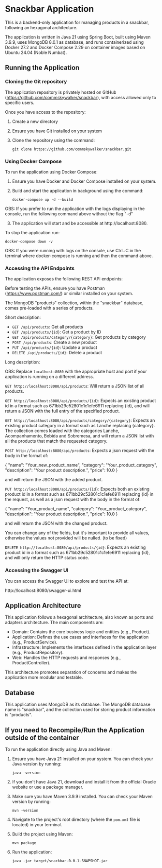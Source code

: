 # Snackbar Application

This is a backend-only application for managing products in a snackbar, following an hexagonal architecture.

The application is written in Java 21 using Spring Boot, built using Maven 3.9.9, uses MongoDB 8.0.1 as database, and runs containerized using Docker 27.2 and Docker Compose 2.29 on container images based on Ubuntu 24.04 (Noble Numbat).

## Running the Application

### Cloning the Git repository

The application repository is privately hosted on GitHub (https://github.com/commskywalker/snackbar), with access allowed only to specific users.

Once you have access to the repository:

1. Create a new directory
2. Ensure you have Git installed on your system
3. Clone the repository using the command:

   ```
   git clone https://github.com/commskywalker/snackbar.git
   ```

### Using Docker Compose

To run the application using Docker Compose:

1. Ensure you have Docker and Docker Compose installed on your system.
2. Build and start the application in background using the command:

   ```
   docker-compose up -d --build
   ```

OBS: If you prefer to run the application with the logs displaying in the console, run the following command above without the flag "-d"

3. The application will start and be accessible at http://localhost:8080.

To stop the application run:

```
docker-compose down -v
```

OBS: If you were running with logs on the console, use Ctrl+C in the terminal where docker-compose is running and then the command above. 

### Accessing the API Endpoints

The application exposes the following REST API endpoints:

Before testing the APIs, ensure you have Postman (https://www.postman.com/) or similar installed on your system.

The MongoDB "products" collection, within the "snackbar" database, comes pre-loaded with a series of products. 

Short description:
- `GET /api/products`: Get all products
- `GET /api/products/{id}`: Get a product by ID
- `GET /api/products/category/{category}`: Get products by category
- `POST /api/products`: Create a new product
- `PUT /api/products/{id}`: Update a product
- `DELETE /api/products/{id}`: Delete a product

Long description:

OBS: Replace `localhost:8080` with the appropriate host and port if your application is running on a different address.

`GET http://localhost:8080/api/products`: Will return a JSON list of all products.

`GET http://localhost:8080/api/products/{id}`: Expects an existing product id in a format such as 671bb29c52801c1c1efe6911 replacing {id}, and will return a JSON with the full entry of the specified product.

`GET http://localhost:8080/api/products/category/{category}`: Expects an existing product category in a format such as Lanche replacing {category}. The collection comes loaded with the categories Lanche, Acompanhamento, Bebida and Sobremesa, and will return a JSON list with all the products that match the requested category.

`POST http://localhost:8080/api/products`: Expects a json request with the body in the format of:

{
        "name": "Your_new_product_name",
        "category": "Your_product_category",
        "description": "Your product description.",
        "price": 10.0
}

and will return the JSON with the added product.

`PUT http://localhost:8080/api/products/{id}`: Expects both an existing product id in a format such as 671bb29c52801c1c1efe6911 replacing {id} in the request, as well as a json request with the body in the format of:

{
        "name": "Your_product_name",
        "category": "Your_product_category",
        "description": "Your product description.",
        "price": 10.0
}

and will return the JSON with the changed product.

You can change any of the fields, but it's important to provide all values, otherwise the values not provided will be nulled. (to be fixed)

`DELETE http://localhost:8080/api/products/{id}`: Expects an existing product id in a format such as 671bb29c52801c1c1efe6911 replacing {id}, and will only return the HTTP status code. 

### Accessing the Swagger UI

You can access the Swagger UI to explore and test the API at:

http://localhost:8080/swagger-ui.html

## Application Architecture

This application follows a hexagonal architecture, also known as ports and adapters architecture. The main components are:

- Domain: Contains the core business logic and entities (e.g., Product).
- Application: Defines the use cases and interfaces for the application (e.g., ProductService).
- Infrastructure: Implements the interfaces defined in the application layer (e.g., ProductRepository).
- Web: Handles the HTTP requests and responses (e.g., ProductController).

This architecture promotes separation of concerns and makes the application more modular and testable.

## Database
This application uses MongoDB as its database. The MongoDB database name is "snackbar", and the collection used for storing product information is "products".

## If you need to Recompile/Run the Application outside of the container

To run the application directly using Java and Maven:

1. Ensure you have Java 21 installed on your system. You can check your Java version by running:
   ```
   java -version
   ```

2. If you don't have Java 21, download and install it from the official Oracle website or use a package manager.

3. Make sure you have Maven 3.9.9 installed. You can check your Maven version by running:
   ```
   mvn -version
   ```

4. Navigate to the project's root directory (where the `pom.xml` file is located) in your terminal.

5. Build the project using Maven:
   ```
   mvn package
   ```

6. Run the application:
   ```
   java -jar target/snackbar-0.0.1-SNAPSHOT.jar
   ```
